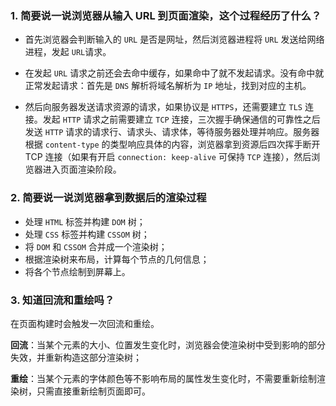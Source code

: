 ### 1. 简要说一说浏览器从输入 URL 到页面渲染，这个过程经历了什么？

- 首先浏览器会判断输入的 `URL` 是否是网址，然后浏览器进程将 `URL` 发送给网络进程，发起 `URL`请求。

- 在发起 `URL` 请求之前还会去命中缓存，如果命中了就不发起请求。没有命中就正常发起请求：首先是 `DNS` 解析将域名解析为 `IP` 地址，找到对应的主机。

- 然后向服务器发送请求资源的请求，如果协议是 `HTTPS`，还需要建立 `TLS` 连接。发起 `HTTP` 请求之前需要建立 `TCP` 连接，三次握手确保通信的可靠性之后发送 `HTTP` 请求的请求行、请求头、请求体，等待服务器处理并响应。服务器根据 `content-type` 的类型响应具体的内容，浏览器拿到资源后四次挥手断开 TCP 连接（如果有开启 `connection: keep-alive` 可保持 `TCP` 连接），然后浏览器进入页面渲染阶段。

### 2. 简要说一说浏览器拿到数据后的渲染过程

- 处理 `HTML` 标签并构建 `DOM` 树；
- 处理 `CSS` 标签并构建 `CSSOM` 树；
- 将 `DOM` 和 `CSSOM` 合并成一个渲染树；
- 根据渲染树来布局，计算每个节点的几何信息；
- 将各个节点绘制到屏幕上。

### 3. 知道回流和重绘吗？

在页面构建时会触发一次回流和重绘。

**回流**：当某个元素的大小、位置发生变化时，浏览器会使渲染树中受到影响的部分失效，并重新构造这部分渲染树；

**重绘**：当某个元素的字体颜色等不影响布局的属性发生变化时，不需要重新绘制渲染树，只需直接重新绘制页面即可。

